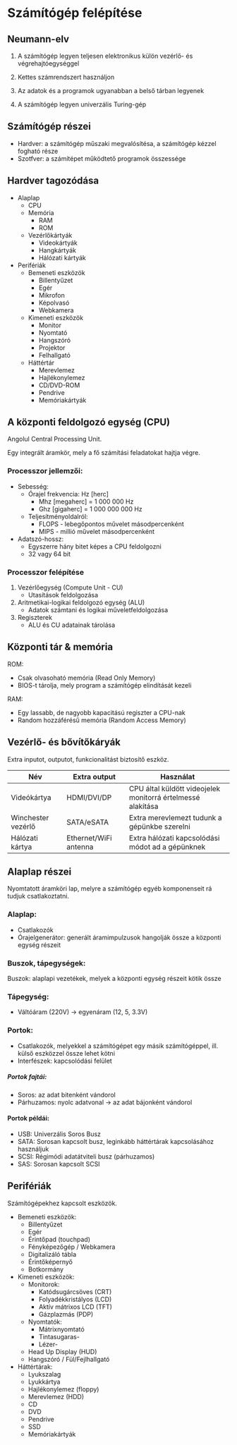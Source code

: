 # Számítógép felépítése

## Neumann-elv

1. A számítógép legyen teljesen elektronikus külön vezérlő- és végrehajtóegységgel

1. Kettes számrendszert használjon

1. Az adatok és a programok ugyanabban a belső tárban legyenek

1. A számítógép legyen univerzális Turing-gép

## Számítógép részei

- Hardver: a számítógép műszaki megvalósítésa, a számítógép kézzel fogható része
- Szotfver: a számítépet működtető programok összessége

## Hardver tagozódása

- Alaplap
  - CPU
  - Memória
    - RAM
    - ROM
  - Vezérlőkártyák
    - Videokártyák
    - Hangkártyák
    - Hálózati kártyák
- Perifériák
  - Bemeneti eszközök
    - Billentyűzet
    - Egér
    - Mikrofon
    - Képolvasó
    - Webkamera
  - Kimeneti eszközök
    - Monitor
    - Nyomtató
    - Hangszóró
    - Projektor
    - Felhallgató
  - Háttértár
    - Merevlemez
    - Hajlékonylemez
    - CD/DVD-ROM
    - Pendrive
    - Memóriakártyák

## A központi feldolgozó egység (CPU)

Angolul Central Processing Unit.

Egy integrált áramkör, mely a fő számítási feladatokat hajtja végre.

### Processzor jellemzői:

- Sebesség:
  - Órajel frekvencia: Hz [herc]
    - Mhz [megaherc] = 1 000 000 Hz
    - Ghz [gigaherc] = 1 000 000 000 Hz
  - Teljesítményoldalról:
    - FLOPS - lebegőpontos művelet másodpercenként
    - MIPS - millió művelet másodpercenként
- Adatszó-hossz:
  - Egyszerre hány bitet képes a CPU feldolgozni
  - 32 vagy 64 bit

### Processzor felépítése

1. Vezérlőegység (Compute Unit - CU)
   - Utasítások feldolgozása
1. Aritmetikai-logikai feldolgozó egység (ALU)
   - Adatok számtani és logikai műveletfeldolgozása
1. Regiszterek
   - ALU és CU adatainak tárolása

## Központi tár & memória

ROM:

- Csak olvasoható memória (Read Only Memory)
- BIOS-t tárolja, mely program a számítógép elindítását kezeli

RAM:

- Egy lassabb, de nagyobb kapacitású regiszter a CPU-nak
- Random hozzáférésű memória (Random Access Memory)

## Vezérlő- és bővítőkáryák

Extra inputot, outputot, funkcionalitást biztosítő eszköz.

| Név                | Extra output          | Használat                                                   |
| ------------------ | --------------------- | ----------------------------------------------------------- |
| Videókártya        | HDMI/DVI/DP           | CPU által küldött videojelek monitorrá értelmessé alakítása |
| Winchester vezérlő | SATA/eSATA            | Extra merevlemezt tudunk a gépünkbe szerelni                |
| Hálózati kártya    | Ethernet/WiFi antenna | Extra hálózati kapcsolódási módot ad a gépünknek            |

## Alaplap részei

Nyomtatott áramköri lap, melyre a számítógép egyéb komponenseit rá tudjuk csatlakoztatni.

### Alaplap:

- Csatlakozók
- Órajelgenerátor: generált áramimpulzusok hangolják össze a központi egység részeit

### Buszok, tápegységek:

Buszok: alaplapi vezetékek, melyek a központi egység részeit kötik össze

### Tápegység:

- Váltóáram (220V) -> egyenáram (12, 5, 3.3V)

### Portok:

- Csatlakozók, melyekkel a számítógépet egy másik számítógéppel, ill. külső eszközzel össze lehet kötni
- Interfészek: kapcsolódási felület

##### Portok fajtái:

- Soros: az adat bitenként vándorol
- Párhuzamos: nyolc adatvonal -> az adat bájonként vándorol

#### Portok példái:

- USB: Univerzális Soros Busz
- SATA: Sorosan kapcsolt busz, leginkább háttértárak kapcsolásához használjuk
- SCSI: Régimódi adatátviteli busz (párhuzamos)
- SAS: Sorosan kapcsolt SCSI

## Perifériák

Számítógépekhez kapcsolt eszközök.

- Bemeneti eszközök:
  - Billentyűzet
  - Egér
  - Érintőpad (touchpad)
  - Fényképezőgép / Webkamera
  - Digitalizáló tábla
  - Érintőképernyő
  - Botkormány
- Kimeneti eszközök:
  - Monitorok:
    - Katódsugárcsöves (CRT)
    - Folyadékkristályos (LCD)
    - Aktív mátrixos LCD (TFT)
    - Gázplazmás (PDP)
  - Nyomtatók:
    - Mátrixnyomtató
    - Tintasugaras-
    - Lézer-
  - Head Up Display (HUD)
  - Hangszóró / Fül/Fejlhallgató
- Háttértárak:
  - Lyukszalag
  - Lyukkártya
  - Hajlékonylemez (floppy)
  - Merevlemez (HDD)
  - CD
  - DVD
  - Pendrive
  - SSD
  - Memóriakártyák
